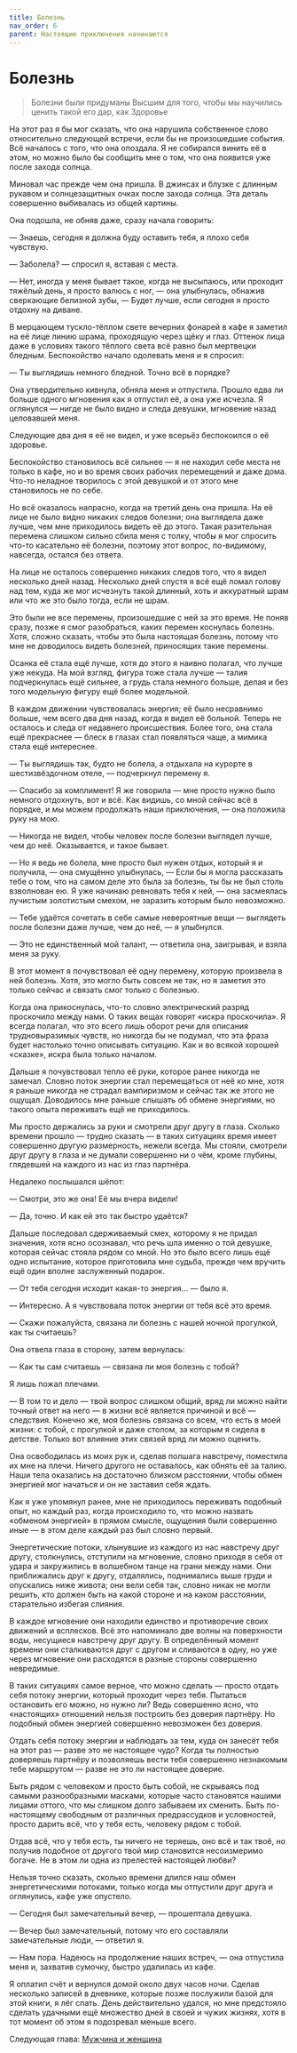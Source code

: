 ```yaml
---
title: Болезнь
nav_order: 6
parent: Настоящие приключения начинаются
---
```


# Болезнь

> Болезни были придуманы Высшим для того, чтобы мы научились ценить
> такой его дар, как Здоровье


На этот раз я бы мог сказать, что она нарушила собственное слово
относительно следующей встречи, если бы не произошедшие события.  Всё
началось с того, что она опоздала.  Я не собирался винить её в этом,
но можно было бы сообщить мне о том, что она появится уже после захода
солнца.

Миновал час прежде чем она пришла.  В джинсах и блузке с длинным
рукавом и солнцезащитных очках после захода солнца.  Эта деталь
совершенно выбивалась из общей картины.

Она подошла, не обняв даже, сразу начала говорить:

— Знаешь, сегодня я должна буду оставить тебя, я плохо себя чувствую.

— Заболела? — спросил я, вставая с места.

— Нет, иногда у меня бывает такое, когда не высыпаюсь, или проходит
тяжёлый день, я просто валюсь с ног, — она улыбнулась, обнажив
сверкающие белизной зубы, — Будет лучше, если сегодня я просто отдохну
на диване.

В мерцающем тускло-тёплом свете вечерних фонарей в кафе я заметил на
её лице линию шрама, проходящую через щёку и глаз.  Оттенок лица даже
в условиях такого тёплого света всё равно был мертвецки бледным.
Беспокойство начало одолевать меня и я спросил:

— Ты выглядишь немного бледной.  Точно всё в порядке?

Она утвердительно кивнула, обняла меня и отпустила.  Прошло едва ли
больше одного мгновения как я отпустил её, а она уже исчезла.  Я
оглянулся — нигде не было видно и следа девушки, мгновение назад
целовавшей меня.

Следующие два дня я её не видел, и уже всерьёз беспокоился о её
здоровье.

Беспокойство становилось всё сильнее — я не находил себе места не
только в кафе, но и во время своих рабочих перемещений и даже дома.
Что-то неладное творилось с этой девушкой и от этого мне становилось
не по себе.

Но всё оказалось напрасно, когда на третий день она пришла.  На её
лице не было видно никаких следов болезни; она выглядела даже лучше,
чем мне приходилось видеть её до этого.  Такая разительная перемена
слишком сильно сбила меня с толку, чтобы я мог спросить что-то
касательно её болезни, поэтому этот вопрос, по-видимому, навсегда,
остался без ответа.

На лице не осталось совершенно никаких следов того, что я видел
несколько дней назад.  Несколько дней спустя я всё ещё ломал голову
над тем, куда же мог исчезнуть такой длинный, хоть и аккуратный шрам
или что же это было тогда, если не шрам.

Это были не все перемены, произошедшие с ней за это время.  Не поняв
сразу, позже я смог разобраться, каких перемен коснулась болезнь.
Хотя, сложно сказать, чтобы это была настоящая болезнь, потому что мне
не доводилось видеть болезней, приносящих такие перемены.

Осанка её стала ещё лучше, хотя до этого я наивно полагал, что лучше
уже некуда.  На мой взгляд, фигура тоже стала лучше — талия
подчеркнулась ещё сильнее, а грудь стала немного больше, делая и без
того модельную фигуру ещё более модельной.

В каждом движении чувствовалась энергия; её было несравнимо больше,
чем всего два дня назад, когда я видел её больной.  Теперь не осталось
и следа от недавнего происшествия.  Более того, она стала ещё
прекраснее — блеск в глазах стал появляться чаще, а мимика стала ещё
интереснее.

— Ты выглядишь так, будто не болела, а отдыхала на курорте в
шестизвёздочном отеле, — подчеркнул перемену я.

— Спасибо за комплимент!  Я же говорила — мне просто нужно было
немного отдохнуть, вот и всё.  Как видишь, со мной сейчас всё в
порядке, и мы можем продолжать наши приключения, — она положила руку
на мою.

— Никогда не видел, чтобы человек после болезни выглядел лучше, чем до
неё.  Оказывается, и такое бывает.

— Но я ведь не болела, мне просто был нужен отдых, который я и
получила, — она смущённо улыбнулась, — Если бы я могла рассказать тебе
о том, что на самом деле это была за болезнь, ты бы не был столь
взволнован ею.  Я уже начинаю ревновать тебя к ней, — она засмеялась
лучистым золотистым смехом, не заразить которым было невозможно.

— Тебе удаётся сочетать в себе самые невероятные вещи — выглядеть
после болезни даже лучше, чем до неё, — я улыбнулся.

— Это не единственный мой талант, — ответила она, заигрывая, и взяла
меня за руку.

В этот момент я почувствовал её одну перемену, которую произвела в ней
болезнь.  Хотя, это могло быть совсем не так, но я заметил это только
сейчас и связать смог только с болезнью.

Когда она прикоснулась, что-то словно электрический разряд проскочило
между нами.  О таких вещах говорят «искра проскочила».  Я всегда
полагал, что это всего лишь оборот речи для описания трудновыразимых
чувств, но никогда бы не подумал, что эта фраза будет настолько точно
описывать ситуацию.  Как и во всякой хорошей «сказке», искра была
только началом.

Дальше я почувствовал тепло её руки, которое ранее никогда не замечал.
Словно поток энергии стал перемещаться от неё ко мне, хотя я раньше
никогда не страдал вампиризмом и сейчас так же этого не ощущал.
Доводилось мне раньше слышать об обмене энергиями, но такого опыта
переживать ещё не приходилось.

Мы просто держались за руки и смотрели друг другу в глаза.  Сколько
времени прошло — трудно сказать — в таких ситуациях время имеет
совершенно другую размерность, нежели всегда.  Мы стояли, смотрели
друг другу в глаза и не думали совершенно ни о чём, кроме глубины,
глядевшей на каждого из нас из глаз партнёра.

Недалеко послышался шёпот:

— Смотри, это же она!  Её мы вчера видели!

— Да, точно.  И как ей это так быстро удаётся?

Дальше последовал сдерживаемый смех, которому я не придал значения,
хотя ясно осознавал, что речь шла именно о той девушке, которая сейчас
стояла рядом со мной.  Но это было всего лишь ещё одно испытание,
которое приготовила мне судьба, прежде чем вручить ещё один вполне
заслуженный подарок.

— От тебя сегодня исходит какая-то энергия... — было я.

— Интересно.  А я чувствовала поток энергии от тебя всё это время.

— Скажи пожалуйста, связана ли болезнь с нашей ночной прогулкой, как
ты считаешь?

Она отвела глаза в сторону, затем вернулась:

— Как ты сам считаешь — связана ли моя болезнь с тобой?

Я лишь пожал плечами.

— В том то и дело — твой вопрос слишком общий, вряд ли можно найти
точный ответ на него — в жизни всё является причиной и всё —
следствия.  Конечно же, моя болезнь связана со всем, что есть в моей
жизни: с тобой, с прогулкой и даже столом, за которым я сидела в
детстве.  Только вот влияние этих связей вряд ли можно оценить.

Она освободилась из моих рук и, сделав полшага навстречу, поместила их
мне на плечи.  Ничего другого не оставалось, как обнять её за талию.
Наши тела оказались на достаточно близком расстоянии, чтобы обмен
энергией мог начаться и он не заставил себя ждать.

Как я уже упомянул ранее, мне не приходилось переживать подобный опыт,
но каждый раз, когда происходило то, что можно назвать «обменом
энергией» в прямом смысле, ощущения были совершенно иные — в этом деле
каждый раз был словно первый.

Энергетические потоки, хлынувшие из каждого из нас навстречу друг
другу, столкнулись, отступили на мгновение, словно приходя в себя от
удара и закружились в волшебном танце на грани между нами.  Они
приближались друг к другу, отдалялись, поднимались выше груди и
опускались ниже живота; они вели себя так, словно никак не могли
решить, кто должен быть на какой стороне и на каком расстоянии,
старательно избегая слияния.

В каждое мгновение они находили единство и противоречие своих движений
и всплесков.  Всё это напоминало две волны на поверхности воды,
несущиеся навстречу друг другу.  В определённый момент времени они
сталкиваются друг с другом и сливаются в одну, но уже через мгновение
они расходятся в разные стороны совершенно невредимые.

В таких ситуациях самое верное, что можно сделать — просто отдать себя
потоку энергии, который проходит через тебя.  Пытаться остановить его
можно, но нужно ли?  Ведь совершенно ясно, что «настоящих» отношений
нельзя построить без доверия партнёру.  Но подобный обмен энергией
совершенно невозможен без доверия.

Отдать себя потоку энергии и наблюдать за тем, куда он занесёт тебя на
этот раз — разве это не настоящее чудо?  Когда ты полностью доверяешь
партнёру и позволяешь вести тебя совершенно незнакомым тебе маршрутом
— разве не это ли настоящее доверие.

Быть рядом с человеком и просто быть собой, не скрываясь под самыми
разнообразными масками, которые часто становятся нашими лицами оттого,
что мы слишком долго забываем их сменить.  Быть по-настоящему
свободным от различных предрассудков и условностей, просто дарить всё,
что у тебя есть, человеку рядом с тобой.

Отдав всё, что у тебя есть, ты ничего не теряешь, оно всё и так твоё,
но получив подобное от другого твой мир становится несоизмеримо
богаче.  Не в этом ли одна из прелестей настоящей любви?

Нельзя точно сказать, сколько времени длился наш обмен энергетическими
потоками, только когда мы отпустили друг друга и оглянулись, кафе уже
опустело.

— Сегодня был замечательный вечер, — прошептала девушка.

— Вечер был замечательный, потому что его составляли замечательные
люди, — ответил я.

— Нам пора.  Надеюсь на продолжение наших встреч, — она отпустила меня
и, захватив сумочку, быстро удалилась из кафе.

Я оплатил счёт и вернулся домой около двух часов ночи.  Сделав
несколько записей в дневнике, которые позже послужили базой для этой
книги, я лёг спать.  День действительно удался, но мне предстояло
сделать удачными ещё множество дней в своей и чужих жизнях, хотя в тот
момент об этом я подозревал меньше всего.

Следующая глава: <a href="{{ site.baseurl }}{% link 4-continuing/1-man-woman.md %}">Мужчина и женщина</a>
